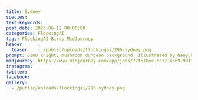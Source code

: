 ```yaml
---
title: Sydney
species: 
text-keywords: 
post_date: 2023-06-12 00:00:00
categories: FlockingAI
tags: FlockingAI Birds MidJourney 
header      :
  teaser    : /public/uploads/flockingai/296-sydney.png
prompt: BIRD knight, mushroom dungeon background, illustrated by Naoyuki Kato
midjourney: https://www.midjourney.com/app/jobs/77f518ec-cc17-4369-93ff-128680631ae2
instagram: 
twitter: 
facebook: 
gallery: 
  - /public/uploads/flockingai/296-sydney.png
---
```


